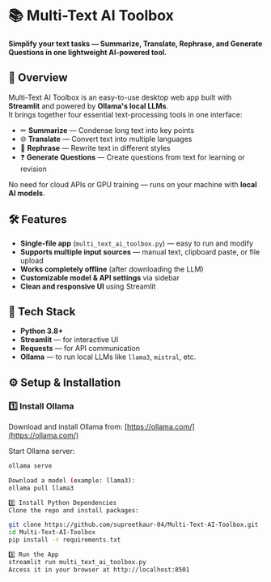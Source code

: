 # 📚 Multi-Text AI Toolbox

**Simplify your text tasks — Summarize, Translate, Rephrase, and Generate Questions in one lightweight AI-powered tool.**

## 🚀 Overview

Multi-Text AI Toolbox is an easy-to-use desktop web app built with **Streamlit** and powered by **Ollama's local LLMs**.  
It brings together four essential text-processing tools in one interface:

- ✏ **Summarize** — Condense long text into key points
- 🌐 **Translate** — Convert text into multiple languages
- 🔄 **Rephrase** — Rewrite text in different styles
- ❓ **Generate Questions** — Create questions from text for learning or revision

No need for cloud APIs or GPU training — runs on your machine with **local AI models**.

## 🛠 Features

- **Single-file app** (`multi_text_ai_toolbox.py`) — easy to run and modify
- **Supports multiple input sources** — manual text, clipboard paste, or file upload
- **Works completely offline** (after downloading the LLM)
- **Customizable model & API settings** via sidebar
- **Clean and responsive UI** using Streamlit

## 📂 Tech Stack

- **Python 3.8+**
- **Streamlit** — for interactive UI
- **Requests** — for API communication
- **Ollama** — to run local LLMs like `llama3`, `mistral`, etc.

## ⚙️ Setup & Installation

### 1️⃣ Install Ollama
Download and install Ollama from: [https://ollama.com/](https://ollama.com/)

Start Ollama server:
```bash
ollama serve

Download a model (example: llama3):
ollama pull llama3

2️⃣ Install Python Dependencies
Clone the repo and install packages:

git clone https://github.com/supreetkaur-04/Multi-Text-AI-Toolbox.git
cd Multi-Text-AI-Toolbox
pip install -r requirements.txt

3️⃣ Run the App
streamlit run multi_text_ai_toolbox.py
Access it in your browser at http://localhost:8501
